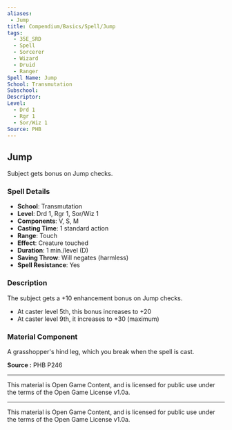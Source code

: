 ```yaml
---
aliases:
 - Jump
title: Compendium/Basics/Spell/Jump
tags:  
  - 35E_SRD  
  - Spell  
  - Sorcerer  
  - Wizard  
  - Druid  
  - Ranger  
Spell Name: Jump
School: Transmutation
Subschool: 
Descriptor: 
Level:  
  - Drd 1  
  - Rgr 1  
  - Sor/Wiz 1  
Source: PHB
---
```


## Jump

Subject gets bonus on Jump checks.

### Spell Details

- **School**: Transmutation  
- **Level**: Drd 1, Rgr 1, Sor/Wiz 1  
- **Components**: V, S, M  
- **Casting Time**: 1 standard action  
- **Range**: Touch  
- **Effect**: Creature touched  
- **Duration**: 1 min./level (D)  
- **Saving Throw**: Will negates (harmless)  
- **Spell Resistance**: Yes  

### Description

The subject gets a +10 enhancement bonus on Jump checks.  
- At caster level 5th, this bonus increases to +20  
- At caster level 9th, it increases to +30 (maximum)

### Material Component

A grasshopper's hind leg, which you break when the spell is cast.


**Source :** PHB P246

---

This material is Open Game Content, and is licensed for public use under  
the terms of the Open Game License v1.0a.

---

This material is Open Game Content, and is licensed for public use under the terms of the Open Game License v1.0a.
